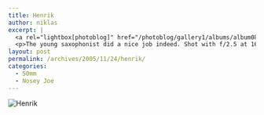 ```yaml
---
title: Henrik
author: niklas
excerpt: |
  <a rel="lightbox[photoblog]" href="/photoblog/gallery1/albums/album08/MG_3994.jpg"><img src="/photoblog/gallery1/albums/album08/MG_3994.thumb.jpg" alt="Henrik" title="Henrik"/></a>
  <p>The young saxophonist did a nice job indeed. Shot with f/2.5 at 1600 ISO in 1/400 second</p>
layout: post
permalink: /archives/2005/11/24/henrik/
categories:
  - 50mm
  - Nosey Joe
---
```

![Henrik][1]

 [1]: /photoblog/gallery1/albums/album08/MG_3994.jpg "Henrik"